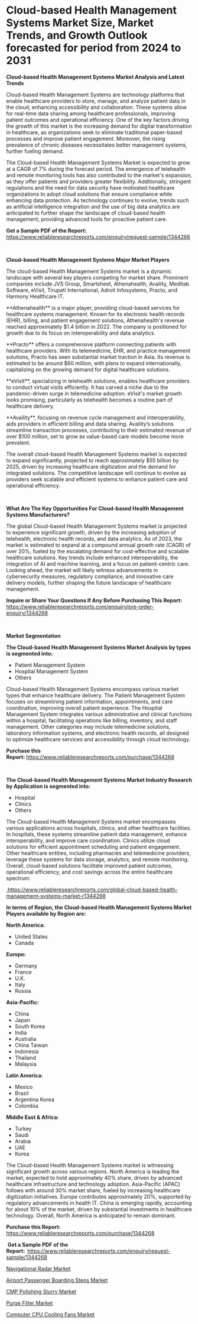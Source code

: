 <p><h1>Cloud-based Health Management Systems Market Size, Market Trends, and Growth Outlook forecasted for period from 2024 to 2031</h1></p><p><strong>Cloud-based Health Management Systems Market Analysis and Latest Trends</strong></p>
<p><p>Cloud-based Health Management Systems are technology platforms that enable healthcare providers to store, manage, and analyze patient data in the cloud, enhancing accessibility and collaboration. These systems allow for real-time data sharing among healthcare professionals, improving patient outcomes and operational efficiency. One of the key factors driving the growth of this market is the increasing demand for digital transformation in healthcare, as organizations seek to eliminate traditional paper-based processes and improve patient engagement. Moreover, the rising prevalence of chronic diseases necessitates better management systems, further fueling demand.</p><p>The Cloud-based Health Management Systems Market is expected to grow at a CAGR of 7% during the forecast period. The emergence of telehealth and remote monitoring tools has also contributed to the market's expansion, as they offer patients and providers greater flexibility. Additionally, stringent regulations and the need for data security have motivated healthcare organizations to adopt cloud solutions that ensure compliance while enhancing data protection. As technology continues to evolve, trends such as artificial intelligence integration and the use of big data analytics are anticipated to further shape the landscape of cloud-based health management, providing advanced tools for proactive patient care.</p></p>
<p><strong>Get a Sample PDF of the Report:&nbsp;</strong> <a href="https://www.reliableresearchreports.com/enquiry/request-sample/1344268?utm_campaign=114&utm_medium=2&utm_source=Github&utm_content=ia&utm_term=30092024&utm_id=cloud-based-health-management-systems">https://www.reliableresearchreports.com/enquiry/request-sample/1344268</a></p>
<p>&nbsp;</p>
<p><strong>Cloud-based Health Management Systems Major Market Players</strong></p>
<p><p>The cloud-based Health Management Systems market is a dynamic landscape with several key players competing for market share. Prominent companies include JVS Group, Smartsheet, Athenahealth, Availity, Meditab Software, eVisit, Tirupati International, Adroit Infosystems, Practo, and Harmony Healthcare IT.</p><p>**Athenahealth** is a major player, providing cloud-based services for healthcare systems management. Known for its electronic health records (EHR), billing, and patient engagement solutions, Athenahealth's revenue reached approximately $1.4 billion in 2022. The company is positioned for growth due to its focus on interoperability and data analytics.</p><p>**Practo** offers a comprehensive platform connecting patients with healthcare providers. With its telemedicine, EHR, and practice management solutions, Practo has seen substantial market traction in Asia. Its revenue is estimated to be around $60 million, with plans to expand internationally, capitalizing on the growing demand for digital healthcare solutions.</p><p>**eVisit**, specializing in telehealth solutions, enables healthcare providers to conduct virtual visits efficiently. It has carved a niche due to the pandemic-driven surge in telemedicine adoption. eVisit's market growth looks promising, particularly as telehealth becomes a routine part of healthcare delivery. </p><p>**Availity**, focusing on revenue cycle management and interoperability, aids providers in efficient billing and data sharing. Availity’s solutions streamline transaction processes, contributing to their estimated revenue of over $100 million, set to grow as value-based care models become more prevalent.</p><p>The overall cloud-based Health Management Systems market is expected to expand significantly, projected to reach approximately $55 billion by 2025, driven by increasing healthcare digitization and the demand for integrated solutions. The competitive landscape will continue to evolve as providers seek scalable and efficient systems to enhance patient care and operational efficiency.</p></p>
<p>&nbsp;</p>
<p><strong>What Are The Key Opportunities For Cloud-based Health Management Systems Manufacturers?</strong></p>
<p><p>The global Cloud-based Health Management Systems market is projected to experience significant growth, driven by the increasing adoption of telehealth, electronic health records, and data analytics. As of 2023, the market is estimated to expand at a compound annual growth rate (CAGR) of over 20%, fueled by the escalating demand for cost-effective and scalable healthcare solutions. Key trends include enhanced interoperability, the integration of AI and machine learning, and a focus on patient-centric care. Looking ahead, the market will likely witness advancements in cybersecurity measures, regulatory compliance, and innovative care delivery models, further shaping the future landscape of healthcare management.</p></p>
<p><strong>Inquire or Share Your Questions If Any Before Purchasing This Report:</strong> <a href="https://www.reliableresearchreports.com/enquiry/pre-order-enquiry/1344268?utm_campaign=114&utm_medium=2&utm_source=Github&utm_content=ia&utm_term=30092024&utm_id=cloud-based-health-management-systems">https://www.reliableresearchreports.com/enquiry/pre-order-enquiry/1344268</a></p>
<p>&nbsp;</p>
<p><strong>Market Segmentation</strong></p>
<p><strong>The Cloud-based Health Management Systems Market Analysis by types is segmented into:</strong></p>
<p><ul><li>Patient Management System</li><li>Hospital Management System</li><li>Others</li></ul></p>
<p><p>Cloud-based Health Management Systems encompass various market types that enhance healthcare delivery. The Patient Management System focuses on streamlining patient information, appointments, and care coordination, improving overall patient experience. The Hospital Management System integrates various administrative and clinical functions within a hospital, facilitating operations like billing, inventory, and staff management. Other categories may include telemedicine solutions, laboratory information systems, and electronic health records, all designed to optimize healthcare services and accessibility through cloud technology.</p></p>
<p><strong>Purchase this Report:&nbsp;</strong><a href="https://www.reliableresearchreports.com/purchase/1344268?utm_campaign=114&utm_medium=2&utm_source=Github&utm_content=ia&utm_term=30092024&utm_id=cloud-based-health-management-systems">https://www.reliableresearchreports.com/purchase/1344268</a></p>
<p>&nbsp;</p>
<p><strong>The Cloud-based Health Management Systems Market Industry Research by Application is segmented into:</strong></p>
<p><ul><li>Hospital</li><li>Clinics</li><li>Others</li></ul></p>
<p><p>The Cloud-based Health Management Systems market encompasses various applications across hospitals, clinics, and other healthcare facilities. In hospitals, these systems streamline patient data management, enhance interoperability, and improve care coordination. Clinics utilize cloud solutions for efficient appointment scheduling and patient engagement. Other healthcare entities, including pharmacies and telemedicine providers, leverage these systems for data storage, analytics, and remote monitoring. Overall, cloud-based solutions facilitate improved patient outcomes, operational efficiency, and cost savings across the entire healthcare spectrum.</p></p>
<p><a href="https://www.reliableresearchreports.com/global-cloud-based-health-management-systems-market-r1344268?utm_campaign=114&utm_medium=2&utm_source=Github&utm_content=ia&utm_term=30092024&utm_id=cloud-based-health-management-systems">&nbsp;https://www.reliableresearchreports.com/global-cloud-based-health-management-systems-market-r1344268</a></p>
<p><strong>In terms of Region, the Cloud-based Health Management Systems Market Players available by Region are:</strong></p>
<p>
    <p> <strong> North America: </strong>
        <ul>
            <li>United States</li>
            <li>Canada</li>
        </ul>
        </p> 
    <p> <strong> Europe: </strong>
        <ul>
            <li>Germany</li>
            <li>France</li>
            <li>U.K.</li>
            <li>Italy</li>
            <li>Russia</li>
        </ul>
        </p> 
    <p> <strong> Asia-Pacific: </strong>
        <ul>
            <li>China</li>
            <li>Japan</li>
            <li>South Korea</li>
            <li>India</li>
            <li>Australia</li>
            <li>China Taiwan</li>
            <li>Indonesia</li>
            <li>Thailand</li>
            <li>Malaysia</li>
        </ul>
        </p> 
    <p> <strong> Latin America: </strong>
        <ul>
            <li>Mexico</li>
            <li>Brazil</li>
            <li>Argentina Korea</li>
            <li>Colombia</li>
        </ul>
        </p> 
    <p> <strong> Middle East & Africa: </strong>
        <ul>
            <li>Turkey</li>
            <li>Saudi</li>
            <li>Arabia</li>
            <li>UAE</li>
            <li>Korea</li>
        </ul>
    </p>
    </p>
<p><p>The Cloud-based Health Management Systems market is witnessing significant growth across various regions. North America is leading the market, expected to hold approximately 40% share, driven by advanced healthcare infrastructure and technology adoption. Asia-Pacific (APAC) follows with around 30% market share, fueled by increasing healthcare digitization initiatives. Europe contributes approximately 20%, supported by regulatory advancements in health IT. China is emerging rapidly, accounting for about 10% of the market, driven by substantial investments in healthcare technology. Overall, North America is anticipated to remain dominant.</p></p>
<p><strong>Purchase this Report: </strong><a href="https://www.reliableresearchreports.com/purchase/1344268?utm_campaign=114&utm_medium=2&utm_source=Github&utm_content=ia&utm_term=30092024&utm_id=cloud-based-health-management-systems">https://www.reliableresearchreports.com/purchase/1344268</a></p>
<p>&nbsp;<strong>Get a Sample PDF of the Report:&nbsp;&nbsp;</strong><a href="https://www.reliableresearchreports.com/enquiry/request-sample/1344268?utm_campaign=114&utm_medium=2&utm_source=Github&utm_content=ia&utm_term=30092024&utm_id=cloud-based-health-management-systems">https://www.reliableresearchreports.com/enquiry/request-sample/1344268</a></p>
<p><strong></strong></p>
<p><p><a href="https://www.linkedin.com/pulse/how-navigational-radar-market-changing-from-2024-2031-burst-market-gejre?utm_campaign=114&utm_medium=2&utm_source=Github&utm_content=ia&utm_term=30092024&utm_id=cloud-based-health-management-systems">Navigational Radar Market</a></p><p><a href="https://github.com/MonroeBullock54/Market-Research-Report-List-1/blob/main/airport-passenger-boarding-steps-market.md?utm_campaign=114&utm_medium=2&utm_source=Github&utm_content=ia&utm_term=30092024&utm_id=cloud-based-health-management-systems">Airport Passenger Boarding Steps Market</a></p><p><a href="https://issuu.com/reportprime-2/docs/cmp-polishing-slurry-market-size-20_dce6a04da8a98c?utm_campaign=114&utm_medium=2&utm_source=Github&utm_content=ia&utm_term=30092024&utm_id=cloud-based-health-management-systems">CMP Polishing Slurry Market</a></p><p><a href="https://www.linkedin.com/pulse/how-purge-filter-market-evolve-growth-analysis-year-2024-ou16e?utm_campaign=114&utm_medium=2&utm_source=Github&utm_content=ia&utm_term=30092024&utm_id=cloud-based-health-management-systems">Purge Filter Market</a></p><p><a href="https://issuu.com/reportprime-2/docs/computer-cpu-cooling-fans-market-si_8f889f3644fd11?utm_campaign=114&utm_medium=2&utm_source=Github&utm_content=ia&utm_term=30092024&utm_id=cloud-based-health-management-systems">Computer CPU Cooling Fans Market</a></p></p>